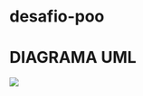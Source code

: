 # desafio-poo

# DIAGRAMA UML

[![](https://mermaid.ink/img/pako:eNp9k8FugzAMhl8F5US19gVQVanaLj2sqtZpJy4uMWApxMgk1dau775AaVUVGBfi35_xHyecVcYaVaIyA03zRlAIVKntougDa2HtHcu7bygDk9rlkqxDySHD1WoMGEhREr04zkDi2US2Bt_8k27QYEZsoRfjvROyRVR1Uai62V3XIGhK_gwFOVvK-NnvGDHU2qaGimCp72R9hcKzKRYcWo3dBsYBCgsCeWURJP7iU_zgegtHLECzbFqjFt2z6RFgILVd8JsOJDsoyN5n5MXMJnDQdJ3qlo-wPkA8CToPhk5w-3TnPQrP8LSWv4tFtNmVbPGKjMxjwAybPiAhr-YqjL8C0uGantuaVLkSK0xVEpYac_DGpSq1l4BC8LP_sZlKnHicK2FflCrJwTQh8rUOp9Vf87uKmtpN9D9C-7r8AbpgHvg?type=png)](https://mermaid.live/edit#pako:eNp9k8FugzAMhl8F5US19gVQVanaLj2sqtZpJy4uMWApxMgk1dau775AaVUVGBfi35_xHyecVcYaVaIyA03zRlAIVKntougDa2HtHcu7bygDk9rlkqxDySHD1WoMGEhREr04zkDi2US2Bt_8k27QYEZsoRfjvROyRVR1Uai62V3XIGhK_gwFOVvK-NnvGDHU2qaGimCp72R9hcKzKRYcWo3dBsYBCgsCeWURJP7iU_zgegtHLECzbFqjFt2z6RFgILVd8JsOJDsoyN5n5MXMJnDQdJ3qlo-wPkA8CToPhk5w-3TnPQrP8LSWv4tFtNmVbPGKjMxjwAybPiAhr-YqjL8C0uGantuaVLkSK0xVEpYac_DGpSq1l4BC8LP_sZlKnHicK2FflCrJwTQh8rUOp9Vf87uKmtpN9D9C-7r8AbpgHvg)
